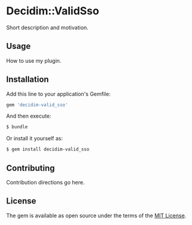 # Decidim::ValidSso
Short description and motivation.

## Usage
How to use my plugin.

## Installation
Add this line to your application's Gemfile:

```ruby
gem 'decidim-valid_sso'
```

And then execute:
```bash
$ bundle
```

Or install it yourself as:
```bash
$ gem install decidim-valid_sso
```

## Contributing
Contribution directions go here.

## License
The gem is available as open source under the terms of the [MIT License](https://opensource.org/licenses/MIT).
